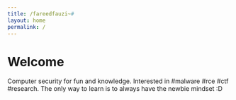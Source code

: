 ```yaml
---
title: /fareedfauzi~#
layout: home
permalink: /
---
```


# Welcome

Computer security for fun and knowledge. Interested in #malware #rce #ctf #research. The only way to learn is to always have the newbie mindset :D
